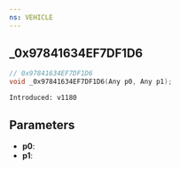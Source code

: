 ```yaml
---
ns: VEHICLE
---
```

## _0x97841634EF7DF1D6

```c
// 0x97841634EF7DF1D6
void _0x97841634EF7DF1D6(Any p0, Any p1);
```

```
Introduced: v1180
```

## Parameters
* **p0**:
* **p1**:

